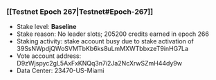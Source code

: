 ### [[Testnet Epoch 267|Testnet#Epoch-267]]
* Stake level: **Baseline**
* Stake reason: No leader slots; 205200 credits earned in epoch 266
* Staking activity: stake account busy due to stake activation of 39SsNWpdjQWoSVMTbKb6ks8uLmMXWTbbxzeT9inHG7La
* Vote account address: D9zWjspyc2gL5AxFxKNQq3n7i2Ja2NcXrwSZmH44dy9w
* Data Center: 23470-US-Miami